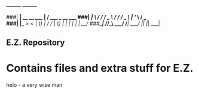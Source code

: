 ### _____                  _____                       
###| ____| __  __   ___   |__  /   ___    _ __     ___ 
###|  _|   \ \/ /  / _ \    / /   / _ \  | '_ \   / _ \
###| |___   >  <  | (_) |  / /_  | (_) | | | | | |  __/
###\_____| /_/\_\  \___/  /____|  \___/  |_| |_|  \___|                                                     
## E.Z. Repository
# Contains files and extra stuff for E.Z.
helo - a very wise man
